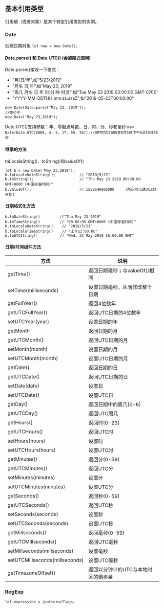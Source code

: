 ## 基本引用类型
引用值（或者对象）是某个特定引用类型的实例。

### Date
创建日期对象
`let now = new Date();`
#### Date.parse() 和 Date.UTC() (会被隐式调用)
Date.parse()接收一下格式：
* "月/日/年",如"5/23/2019"
* "月名 日,年",如"May 23, 2019"
* "周几 月名 日 年 时:分:秒 时区",如"Tue May 23 2019 00:00:00 GMT-0700"
* "YYYY-MM-DDTHH:mm:ss.sssZ",如"2019-05-23T00:00:00"
```
new Date(Date.parse("May 23, 2019"));
//等价于
new Date("May 23,2019");
```

Date.UTC()支持参数：年、零起点月数、日、时、分、秒和毫秒
`new Date(Date.UTC(2005, 4, 5, 17, 55, 55));//GMT时间2005年5月5日下午5点55分55秒`

#### 继承的方法
toLocaleString()、toString()和valueOf()
```
let b = new Date('May 23,2019');
b.toLocaleDateString();           // "2019/5/23"
b.toString();                     // "Thu May 23 2019 00:00:00 GMT+0800 (中国标准时间)"
b.valueOf();                      // 1558540800000     (所以可以通过比较日期)
```
#### 日期格式化方法
```
b.toDateString()         //"Thu May 23 2019"
b.toTimeString()         // "00:00:00 GMT+0800 (中国标准时间)"
b.toLocaleDateString()    // "2019/5/23"
b.toLocaleTimeString()    // "上午12:00:00"
b.toUTCString()          // "Wed, 22 May 2019 16:00:00 GMT"
```

#### 日期/时间组件方法
|  方法   | 说明  |
|  ----  | ----  |
| getTime()  | 返回日期毫秒；与valueOf()相同 |
| setTime(milliseconds)  | 设置日期毫秒，从而修改整个日期 |
| getFullYear()  | 返回4位数年 |
| getUTCFullYear()  | 返回UTC日期的4位数年 |
| setUTCYear(year) | 设置日期的年 |
| getMonth | 返回日期的月 |
| getUTCMonth()  | 返回UTC日期的月 |
| setMonth(month)  | 设置日期的月 |
| setUTCMonth(month)  | 设置UTC日期的月 |
| getDate()  | 返回日期的日 |
| getUTCDate()  |  返回UTC日期的日 |
| setDate(date)  | 设置日 |
| setUTCDate()  | 设置UTC日 |
| getDay()  | 返回日期中的周几(0-6) |
| getUTCDay()  |  返回UTC周几 |
| getHours()  | 返回时(0-23) |
| getUTCHours()  | 返回UTC时 |
| setHours(hours)  | 设置时 |
| setUTCHours(hours)  | 设置UTC时 |
| getMinutes()  | 返回分(0-59) |
| getUTCMinutes()  | 返回UTC分 |
| setMinutes(minutes)  | 设置分 |
| setUTCMinutes(minutes)  | 设置UTC分 |
| getSeconds()  | 返回秒(0-59) |
| getUTCSeconds()  | 返回UTC秒 |
| setSeconds(seconds)  | 设置秒 |
| setUTCSeconds(seconds)  | 设置UTC秒 |
| getMillseconds()  | 返回毫秒(0-59) |
| getUTCMillseconds()  | 返回UTC毫秒 |
| setMillseconds(millseconds)  | 设置毫秒 |
| setUTCMillseconds(millseconds)  | 设置UTC毫秒 |
| getTimezoneOffset()  | 返回以分钟计的UTC与本地时区的偏移量 |

### RegExp
`let expression = /pattern/flags;`

